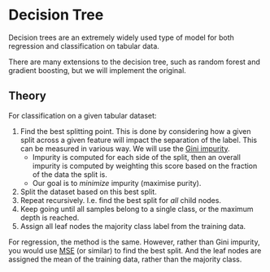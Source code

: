# Decision Tree
Decision trees are an extremely widely used type of model for both regression and classification on tabular data.

There are many extensions to the decision tree, such as random forest and gradient boosting, but we will implement the original.

## Theory
For classification on a given tabular dataset:
1. Find the best splitting point. This is done by considering how a given split across a given feature will impact the separation of the label. This can be measured in various way. We will use the [Gini impurity](https://en.wikipedia.org/wiki/Gini_coefficient).
    * Impurity is computed for each side of the split, then an overall impurity is computed by weighting this score based on the fraction of the data the split is.
    * Our goal is to *minimize* impurity (maximise purity).
1. Split the dataset based on this best split.
1. Repeat recursively. I.e. find the best split for *all* child nodes.
1. Keep going until all samples belong to a single class, or the maximum depth is reached.
1. Assign all leaf nodes the majority class label from the training data.

For regression, the method is the same. However, rather than Gini impurity, you would use [MSE](https://en.wikipedia.org/wiki/Mean_squared_error) (or similar) to find the best split. And the leaf nodes are assigned the mean of the training data, rather than the majority class.
